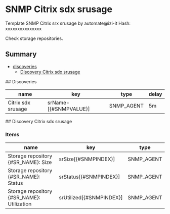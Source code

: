 # SNMP Citrix sdx srusage
Template SNMP Citrix srx srusage by automate@izi-it
Hash: xxxxxxxxxxxxxxx

Check storage repositories.
## Summary
* [discoveries](#discoveries)
  * [Discovery Citrix sdx srusage ](#discovery_citrix_sdx_srusage
)
<a name="discoveries" />
## Discoveries

| name | key | type | delay |
| ------------- |------------- |------------- |------------- |
| Citrix sdx srusage | srName-[{#SNMPVALUE}] | SNMP_AGENT | 5m |

<a name="discovery_citrix_sdx_srusage" />
## Discovery Citrix sdx srusage

### Items

| name | key | type |
| ------------- |------------- |------------- |
| Storage repository {#SR_NAME}: Size | srSize[{#SNMPINDEX}] | SNMP_AGENT |
| Storage repository {#SR_NAME}: Status | srStatus[{#SNMPINDEX}] | SNMP_AGENT |
| Storage repository {#SR_NAME}: Utilization | srUtilized[{#SNMPINDEX}] | SNMP_AGENT |
